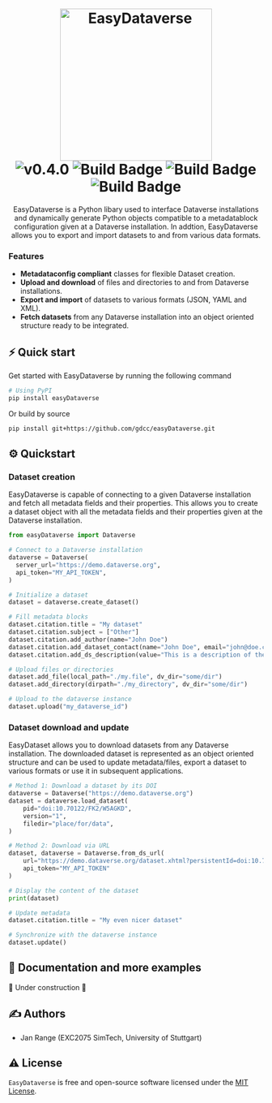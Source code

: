 <h1 align="center">
  <img src="https://github.com/gdcc/easyDataverse/blob/main/static/logo.png" width=300 alt="EasyDataverse"></br>
  <img src="https://img.shields.io/badge/EasyDataverse-0.4.0-blue" alt="v0.4.0">
  <img src="https://img.shields.io/badge/python-3.8|3.9|3.10|3.11-blue.svg" alt="Build Badge">
  <img src="https://github.com/gdcc/easyDataverse/actions/workflows/unit-tests.yaml/badge.svg" alt="Build Badge">
  <img src="https://github.com/gdcc/easyDataverse/actions/workflows/integration-tests.yaml/badge.svg" alt="Build Badge">
</h1>

<p align="center">
EasyDataverse is a Python libary used to interface Dataverse installations and dynamically generate Python objects compatible to a metadatablock configuration given at a Dataverse installation. In addtion, EasyDataverse allows you to export and import datasets to and from various data formats.</p>

### Features

- **Metadataconfig compliant** classes for flexible Dataset creation.
- **Upload and download** of files and directories to and from Dataverse installations.
- **Export and import** of datasets to various formats (JSON, YAML and XML).
- **Fetch datasets** from any Dataverse installation into an object oriented structure ready to be integrated.

## ⚡️ Quick start

Get started with EasyDataverse by running the following command

```bash
# Using PyPI
pip install easyDataverse
```

Or build by source

```bash
pip install git+https://github.com/gdcc/easyDataverse.git
```

## ⚙️ Quickstart

### Dataset creation

EasyDataverse is capable of connecting to a given Dataverse installation and fetch all metadata fields and their properties. This allows you to create a dataset object with all the metadata fields and their properties given at the Dataverse installation.

```python
from easyDataverse import Dataverse

# Connect to a Dataverse installation
dataverse = Dataverse(
  server_url="https://demo.dataverse.org",
  api_token="MY_API_TOKEN",
)

# Initialize a dataset
dataset = dataverse.create_dataset()

# Fill metadata blocks
dataset.citation.title = "My dataset"
dataset.citation.subject = ["Other"]
dataset.citation.add_author(name="John Doe")
dataset.citation.add_dataset_contact(name="John Doe", email="john@doe.com")
dataset.citation.add_ds_description(value="This is a description of the dataset")

# Upload files or directories
dataset.add_file(local_path="./my.file", dv_dir="some/dir")
dataset.add_directory(dirpath="./my_directory", dv_dir="some/dir")

# Upload to the dataverse instance
dataset.upload("my_dataverse_id")
```

### Dataset download and update

EasyDataset allows you to download datasets from any Dataverse installation. The downloaded dataset is represented as an object oriented structure and can be used to update metadata/files, export a dataset to various formats or use it in subsequent applications.

```python
# Method 1: Download a dataset by its DOI
dataverse = Dataverse("https://demo.dataverse.org")
dataset = dataverse.load_dataset(
    pid="doi:10.70122/FK2/W5AGKD",
    version="1",
    filedir="place/for/data",
)

# Method 2: Download via URL
dataset, dataverse = Dataverse.from_ds_url(
    url="https://demo.dataverse.org/dataset.xhtml?persistentId=doi:10.70122/XX/XXXXX&version=DRAFT",
    api_token="MY_API_TOKEN"
)

# Display the content of the dataset
print(dataset) 

# Update metadata
dataset.citation.title = "My even nicer dataset"

# Synchronize with the dataverse instance
dataset.update()
```

## 📖 Documentation and more examples

🚧 Under construction 🚧

## ✍️ Authors

- Jan Range (EXC2075 SimTech, University of Stuttgart)

## ⚠️ License

`EasyDataverse` is free and open-source software licensed under the [MIT License]().
